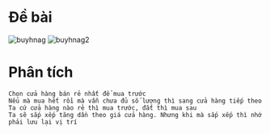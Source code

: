 # Đề bài
![buyhnag](https://github.com/VanHoang110802/Competitive_Programming/assets/108053955/19ad9dbb-52cc-4104-ab8b-7232ab5aada6)
![buyhnag2](https://github.com/VanHoang110802/Competitive_Programming/assets/108053955/dc87463a-c594-42b5-a8c2-26e1637951a1)

# Phân tích
```
Chọn cửa hàng bán rẻ nhất để mua trước
Nếu mà mua hết rồi mà vẫn chưa đủ số lượng thì sang cửa hàng tiếp theo
Ta cứ cửa hàng nào rẻ thì mua trước, đắt thì mua sau
Ta sẽ sắp xếp tăng dần theo giá cửa hàng. Nhưng khi mà sắp xếp thì nhớ phải lưu lại vị trí

```
